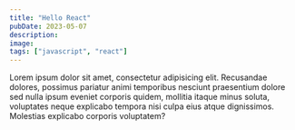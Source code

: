 ```yaml
---
title: "Hello React"
pubDate: 2023-05-07
description:
image:
tags: ["javascript", "react"]
---
```


Lorem ipsum dolor sit amet, consectetur adipisicing elit. Recusandae dolores, possimus pariatur animi temporibus nesciunt praesentium dolore
sed nulla ipsum eveniet corporis quidem, mollitia itaque minus soluta,
voluptates neque explicabo tempora nisi culpa eius atque dignissimos.
Molestias explicabo corporis voluptatem?
